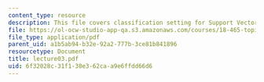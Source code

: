 ```yaml
---
content_type: resource
description: This file covers classification setting for Support Vector Machines (SVM).
file: https://ol-ocw-studio-app-qa.s3.amazonaws.com/courses/18-465-topics-in-statistics-statistical-learning-theory-spring-2007/6f32028c31f130e362caa9e6ffdd66d6_lecture03.pdf
file_type: application/pdf
parent_uid: a1b5ab94-b32e-92a2-777b-3ce81b841896
resourcetype: Document
title: lecture03.pdf
uid: 6f32028c-31f1-30e3-62ca-a9e6ffdd66d6
---
```

